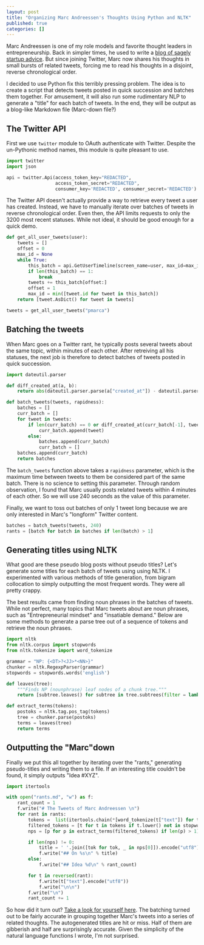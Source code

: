 ```yaml
--- 
layout: post
title: "Organizing Marc Andreessen's Thoughts Using Python and NLTK"
published: true
categories: []
---
```


Marc Andreessen is one of my role models and favorite thought leaders in
entrepreneurship. Back in simpler times, he used to write a [blog of sagely
startup advice](http://pmarchive.com/).  But since joining Twitter, Marc now
shares his thoughts in small bursts of related tweets, forcing me to read his
thoughts in a disjoint, reverse chronological order.

I decided to use Python fix this terribly pressing problem. The idea is to
create a script that detects tweets posted in quick succession and batches them
together. For amusement, it will also run some rudimentary NLP to generate a
"title" for each batch of tweets. In the end, they will be output as a blog-like
Markdown file (Marc-down file?)

## The Twitter API

First we use `twitter` module to OAuth authenticate with Twitter. Despite the
un-Pythonic method names, this module is quite pleasant to use.

```python
import twitter
import json

api = twitter.Api(access_token_key="REDACTED",
                  access_token_secret="REDACTED",
                  consumer_key='REDACTED', consumer_secret='REDACTED')
```

The Twitter API doesn't actually provide a way to retrieve every tweet a user
has created. Instead, we have to manually iterate over batches of tweets in
reverse chronological order. Even then, the API limits requests to only the 3200
most recent statuses. While not ideal, it should be good enough for a quick
demo.


```python
def get_all_user_tweets(user):
    tweets = []
    offset = 0
    max_id = None
    while True:
        this_batch = api.GetUserTimeline(screen_name=user, max_id=max_id, count=200, exclude_replies=True)
        if len(this_batch) == 1:
            break
        tweets += this_batch[offset:]
        offset = 1
        max_id = min([tweet.id for tweet in this_batch])
    return [tweet.AsDict() for tweet in tweets]

tweets = get_all_user_tweets("pmarca")
```

## Batching the tweets

When Marc goes on a Twitter rant, he typically posts several tweets about the
same topic, within minutes of each other. After retreiving all his  statuses,
the next job is therefore to detect batches of tweets posted in quick
succession.


```python
import dateutil.parser

def diff_created_at(a, b):
    return abs(dateutil.parser.parse(a["created_at"]) - dateutil.parser.parse(b["created_at"])).total_seconds()

def batch_tweets(tweets, rapidness):
    batches = []
    curr_batch = []
    for tweet in tweets:
        if len(curr_batch) == 0 or diff_created_at(curr_batch[-1], tweet) < rapidness:
            curr_batch.append(tweet)
        else:
            batches.append(curr_batch)
            curr_batch = []
    batches.append(curr_batch)
    return batches
```

The `batch_tweets` function above takes a `rapidness` parameter, which is the
maximum time between tweets to them be considered part of the same batch. There
is no science to setting this parameter. Through random observation, I found
that Marc usually posts related tweets within 4 minutes of each other. So we
will use 240 seconds as the value of this parameter.

Finally, we want to toss out batches of only 1 tweet long because we are only
interested in Marc's "longform" Twitter content.


```python
batches = batch_tweets(tweets, 240)
rants = [batch for batch in batches if len(batch) > 1]
```
## Generating titles using NLTK

What good are these pseudo blog posts without pseudo titles? Let's generate some
titles for each batch of tweets using using NLTK. I experimented with various
methods of title generation, from bigram collocation to simply outputting the
most frequent words. They were all pretty crappy.

The best results came from finding noun phrases in the batches of tweets. While
not perfect, many topics that Marc tweets about are noun phrases, such as
"Entrepreneurial mindset" and "insatiable demand." Below are some methods to
generate a parse tree out of a sequence of tokens and retrieve the noun phrases.


```python
import nltk
from nltk.corpus import stopwords
from nltk.tokenize import word_tokenize

grammar = "NP: {<DT>?<JJ>*<NN>}"
chunker = nltk.RegexpParser(grammar)
stopwords = stopwords.words('english')

def leaves(tree):
    """Finds NP (nounphrase) leaf nodes of a chunk tree."""
    return [subtree.leaves() for subtree in tree.subtrees(filter = lambda t: t.node=='NP')]

def extract_terms(tokens):
    postoks = nltk.tag.pos_tag(tokens)
    tree = chunker.parse(postoks)
    terms = leaves(tree)
    return terms
```

## Outputting the "Marc"down

Finally we put this all together by iterating over the "rants," generating
pseudo-titles and writing them to a file. If an interesting title couldn't be
found, it simply outputs "Idea #XYZ".


```python
import itertools

with open("rants.md", "w") as f:
    rant_count = 1
    f.write("# The Tweets of Marc Andreessen \n")
    for rant in rants:
        tokens =  list(itertools.chain(*[word_tokenize(t["text"]) for t in rant]))
        filtered_tokens = [t for t in tokens if t.lower() not in stopwords]
        nps = [p for p in extract_terms(filtered_tokens) if len(p) > 1]

        if len(nps) != 0:
            title = ' '.join([tok for tok, _ in nps[0]]).encode("utf8")
            f.write("## On %s\n" % title)
        else:
            f.write("## Idea %d\n" % rant_count)

        for t in reversed(rant):
            f.write(t["text"].encode("utf8"))
            f.write("\n\n")
        f.write("\n")
        rant_count += 1
```

So how did it turn out? [Take a look for yourself here](/rants.html). The
batching turned out to be fairly accurate in grouping together Marc's tweets
into a series of related thoughts. The autogenerated titles are hit or miss.
Half of them are gibberish and half are surprisingly accurate. Given the
simplicity of the natural language functions I wrote, I'm not surprised.
